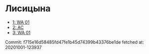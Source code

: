 # Лисицына
- [1: WA 01](1.md)
- [2: AC](2.md)
- [3: WA 01](3.md)

Commit: f715e16d58485fd47fe1b45d74399b43376be1de
 fetched at: 20201001-123937
